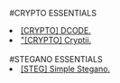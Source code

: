 #CRYPTO ESSENTIALS 
<br>
<li><a href="https://www.dcode.fr/">[CRYPTO] DCODE.</a></li>
<li><a href="https://cryptii.com/">"[CRYPTO] Cryptii.</a></li>
<br>
#STEGANO ESSENTIALS
<br>
<li><a href="https://stylesuxx.github.io/steganography/">[STEG] Simple Stegano.</a></li>
